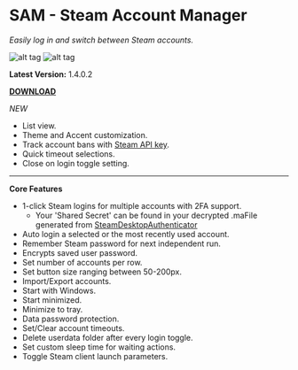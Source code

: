 # SAM - Steam Account Manager

*Easily log in and switch between Steam accounts.*


![alt tag](https://i.imgur.com/v4eJzzH.png) ![alt tag](https://i.imgur.com/laBORcJ.png)

**Latest Version:** 1.4.0.2

[**DOWNLOAD**](https://github.com/rex706/SAM/releases)


*NEW*
* List view.
* Theme and Accent customization.
* Track account bans with [Steam API key](https://steamcommunity.com/dev/apikey).
* Quick timeout selections.
* Close on login toggle setting.
-----------------------------------------
**Core Features**
* 1-click Steam logins for multiple accounts with 2FA support.
	- Your 'Shared Secret' can be found in your decrypted .maFile generated from [SteamDesktopAuthenticator](https://github.com/Jessecar96/SteamDesktopAuthenticator)
* Auto login a selected or the most recently used account.
* Remember Steam password for next independent run.
* Encrypts saved user password.
* Set number of accounts per row.
* Set button size ranging between 50-200px.
* Import/Export accounts.
* Start with Windows.
* Start minimized.
* Minimize to tray.
* Data password protection.
* Set/Clear account timeouts.
* Delete userdata folder after every login toggle.
* Set custom sleep time for waiting actions.
* Toggle Steam client launch parameters.
